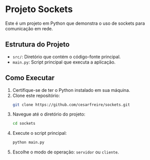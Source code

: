 # Projeto Sockets

Este é um projeto em Python que demonstra o uso de sockets para comunicação em rede.

## Estrutura do Projeto

- `src/`: Diretório que contém o código-fonte principal.
- `main.py`: Script principal que executa a aplicação.

## Como Executar

1. Certifique-se de ter o Python instalado em sua máquina.
2. Clone este repositório:
   ```bash
   git clone https://github.com/cesarfreire/sockets.git
   ```
3. Navegue até o diretório do projeto:
    ```bash
    cd sockets
    ```
4. Execute o script principal:
    ```bash
    python main.py
    ```
5. Escolhe o modo de operação: `servidor` ou `cliente`.